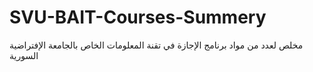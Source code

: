# SVU-BAIT-Courses-Summery
مخلص لعدد من مواد برنامج الإجازة في تقنة المعلومات الخاص بالجامعة الإفتراضية السورية 
